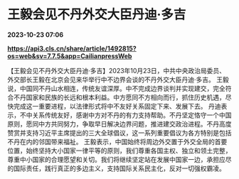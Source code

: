 # 王毅会见不丹外交大臣丹迪·多吉

**2023-10-23 07:06**

**https://api3.cls.cn/share/article/1492815?os=web&sv=7.7.5&app=CailianpressWeb**

【王毅会见不丹外交大臣丹迪·多吉】2023年10月23日，中共中央政治局委员、外交部长王毅在北京会见来华举行中不边界会谈的不丹外交大臣丹迪·多吉。 王毅说，中国同不丹山水相连，传统友谊深厚。中不完成边界谈判并实现建交，完全符合不丹国家和民族的长远和根本利益。中方愿同不方相向而行，抓住历史机遇，尽快完成这一重要进程，以法律形式将中不友好关系固定下来、发展下去。 丹迪表示，不中关系传统友好，感谢中方对不丹的有力支持帮助。不丹坚定恪守一个中国原则，愿同中方共同努力，争取早日解决边界问题，推进建交政治进程。不丹高度赞赏并支持习近平主席提出的三大全球倡议，这一系列重要倡议为各方特别是包括不丹在内的邻国带来福祉。 王毅表示，中国始终将周边外交置于外交全局的首要位置，始终坚持大小国家一律平等的原则，我们尊重各国主权、独立和领土完整，尊重中小国家的合理愿望和关切。我们将继续坚定站在发展中国家一边，承担应尽的国际责任，践行真正的多边主义，支持国际关系民主化，反对一切强权霸凌。